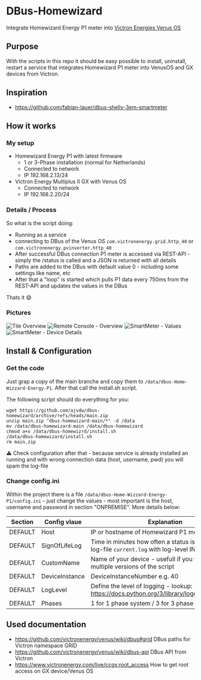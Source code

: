 # DBus-Homewizard
Integrate Homewizard Energy P1 meter into [Victron Energies Venus OS](https://github.com/victronenergy/venus)

## Purpose
With the scripts in this repo it should be easy possible to install, uninstall, restart a service that integrates Homewizard P1 meter into VenusOS and GX devices from Victron.


## Inspiration
- https://github.com/fabian-lauer/dbus-shelly-3em-smartmeter

## How it works
### My setup
- Homewizard Energy P1 with latest firmware 
  - 1 or 3-Phase installation (normal for Netherlands)
  - Connected to network
  - IP 192.168.2.13/24  
- Victron Energy Multiplus II GX with Venus OS
  - Connected to network
  - IP 192.168.2.20/24

### Details / Process
So what is the script doing:
- Running as a service
- connecting to DBus of the Venus OS `com.victronenergy.grid.http_40` or `com.victronenergy.pvinverter.http_40`
- After successful DBus connection P1 meter is accessed via REST-API - simply the /status is called and a JSON is returned with all details
- Paths are added to the DBus with default value 0 - including some settings like name, etc
- After that a "loop" is started which pulls P1 data every 750ms from the REST-API and updates the values in the DBus

Thats it 😄

### Pictures
![Tile Overview](img/VenusOs_Overview.png)
![Remote Console - Overview](img/VenusOs_DeviceList.png) 
![SmartMeter - Values](img/VenusOs_P1.png)
![SmartMeter - Device Details](img/VenusOs_Service.png)

## Install & Configuration
### Get the code
Just grap a copy of the main branche and copy them to `/data/dbus-Home-Wizzard-Energy-P1`.
After that call the install.sh script.

The following script should do everything for you:
```
wget https://github.com/ajvdw/dbus-homewizard/archive/refs/heads/main.zip
unzip main.zip "dbus-homewizard-main/*" -d /data
mv /data/dbus-homewizard-main /data/dbus-homewizard
chmod a+x /data/dbus-homewizrd/install.sh
/data/dbus-homewizard/install.sh
rm main.zip
```
⚠️ Check configuration after that - because service is already installed an running and with wrong connection data (host, username, pwd) you will spam the log-file

### Change config.ini
Within the project there is a file `/data/dbus-Home-Wizzard-Energy-P1/config.ini` - just change the values - most important is the host, username and password in section "ONPREMISE". More details below:

| Section  | Config vlaue | Explanation |
| ------------- | ------------- | ------------- |
| DEFAULT  | Host | IP or hostname of Homewizard P1 meter |
| DEFAULT  | SignOfLifeLog  | Time in minutes how often a status is added to the log-file `current.log` with log-level INFO |
| DEFAULT  | CustomName  | Name of your device - usefull if you want to run multiple versions of the script |
| DEFAULT  | DeviceInstance  | DeviceInstanceNumber e.g. 40 |
| DEFAULT  | LogLevel  | Define the level of logging - lookup: https://docs.python.org/3/library/logging.html#levels |
| DEFAULT  | Phases  | 1 for 1 phase system / 3 for 3 phase system |


## Used documentation
- https://github.com/victronenergy/venus/wiki/dbus#grid   DBus paths for Victron namespace GRID
- https://github.com/victronenergy/venus/wiki/dbus-api   DBus API from Victron
- https://www.victronenergy.com/live/ccgx:root_access   How to get root access on GX device/Venus OS
